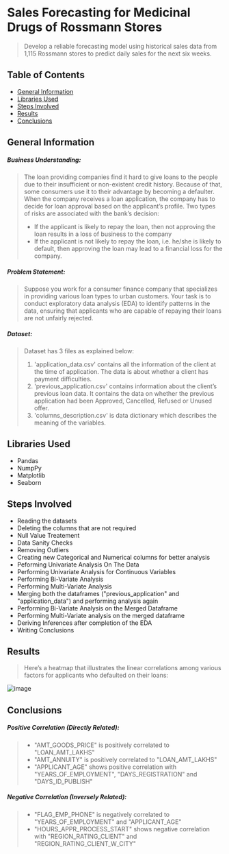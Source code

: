 # Sales Forecasting for Medicinal Drugs of Rossmann Stores
> Develop a reliable forecasting model using historical sales data from 1,115 Rossmann stores to predict daily sales for the next six weeks.

## Table of Contents
* [General Information](#general-information)
* [Libraries Used](#libraries-used)
* [Steps Involved](#steps-involved)
* [Results](#results)
* [Conclusions](#conclusions)


## General Information

##### **Business Understanding**:
> The loan providing companies find it hard to give loans to the people due to their insufficient or non-existent credit history. Because of that, some consumers use it to their advantage by becoming a defaulter. When the company receives a loan application, the company has to decide for loan approval based on the applicant’s profile. Two types of risks are associated with the bank’s decision:
> - If the applicant is likely to repay the loan, then not approving the loan results in a loss of business to the company
> - If the applicant is not likely to repay the loan, i.e. he/she is likely to default, then approving the loan may lead to a financial loss for the company.


##### **Problem Statement**: 
> Suppose you work for a consumer finance company that specializes in providing various loan types to urban customers. Your task is to conduct exploratory data analysis (EDA) to identify patterns in the data, ensuring that applicants who are capable of repaying their loans are not unfairly rejected.

##### **Dataset**:
> Dataset has 3 files as explained below: 
> 1. 'application_data.csv' contains all the information of the client at the time of application.
The data is about whether a client has payment difficulties.
> 2. 'previous_application.csv' contains information about the client’s previous loan data. It contains the data on whether the previous application had been Approved, Cancelled, Refused or Unused offer.
> 3. 'columns_description.csv' is data dictionary which describes the meaning of the variables.


## Libraries Used

- Pandas
- NumpPy
- Matplotlib
- Seaborn

## Steps Involved

- Reading the datasets
- Deleting the columns that are not required
- Null Value Treatement
- Data Sanity Checks
- Removing Outliers
- Creating new Categorical and Numerical columns for better analysis
- Peforming Univariate Analysis On The Data
- Performing Univariate Analysis for Continuous Variables
- Performing Bi-Variate Analysis
- Performing Multi-Variate Analysis
- Merging both the dataframes ("previous_application" and "application_data") and performing analysis again
- Performing Bi-Variate Analysis on the Merged Dataframe
- Performing Multi-Variate analysis on the merged dataframe
- Deriving Inferences after completion of the EDA
- Writing Conclusions

## Results

> Here’s a heatmap that illustrates the linear correlations among various factors for applicants who defaulted on their loans:

![image](https://github.com/user-attachments/assets/e5086564-28ba-42e2-8c37-17128c7bf186)


## Conclusions

##### Positive Correlation (Directly Related):
> - "AMT_GOODS_PRICE" is positively correlated to "LOAN_AMT_LAKHS"
> - "AMT_ANNUITY" is positively correlated to "LOAN_AMT_LAKHS"
> - "APPLICANT_AGE" shows positive correlation with "YEARS_OF_EMPLOYMENT", "DAYS_REGISTRATION" and "DAYS_ID_PUBLISH"


##### Negative Correlation (Inversely Related):
> - "FLAG_EMP_PHONE" is negatively correlated to "YEARS_OF_EMPLOYMENT" and "APPLICANT_AGE"
> - "HOURS_APPR_PROCESS_START" shows negative correlation with "REGION_RATING_CLIENT" and "REGION_RATING_CLIENT_W_CITY"
